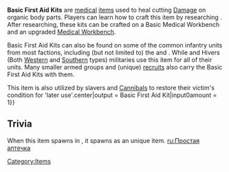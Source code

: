 **Basic First Aid Kits** are [medical](Medical_Items.md "wikilink")
[items](items.md "wikilink") used to heal cutting
[Damage](01%20-%20Projects%20&%20Wikis/Kenshi/Kenshi%20Wiki/Kenshi%20Wiki%20Template/Damage.md "wikilink") on organic body parts. Players can learn how
to craft this item by researching [](Basic_First_Aid_Kits_(Tech).md). After researching, these
kits can be crafted on a Basic Medical Workbench and an
upgraded [Medical Workbench](Medical_Workbench.md "wikilink").

Basic First Aid Kits can also be found on some of the common infantry
units from most factions, including (but not limited to) the [](01%20-%20Projects%20&%20Wikis/Kenshi/Kenshi%20Wiki/Kenshi%20Wiki%20Template/United_Cities.md) and [](01%20-%20Projects%20&%20Wikis/Kenshi/Kenshi%20Wiki/Kenshi%20Wiki%20Template/The_Holy_Nation.md). While [](01%20-%20Projects%20&%20Wikis/Kenshi/Kenshi%20Wiki/Kenshi%20Wiki%20Template/Shek_Kingdom.md) and Hivers (Both
[Western](Western_Hive.md "wikilink") and
[Southern](02%20-%20Projects%20&%20Wikis/Kenshi/Kenshi%20Wiki/Kenshi%20Wiki%20Template/Southern_Hive.md "wikilink") types) militaries use this item for
all of their units. Many smaller armed groups and (unique)
[recruits](Recruit.md "wikilink") also carry the Basic First Aid Kits with
them.

This item is also utilized by slavers and
[Cannibals](01%20-%20Projects%20&%20Wikis/Kenshi/Kenshi%20Wiki/Kenshi%20Wiki%20Template/Cannibals.md "wikilink") to restore their victim's condition
for 'later use'.center\|output = Basic First Aid Kit\|input0amount = 1}}

## Trivia

When this item spawns in [](Flotsam_Safehouse.md), it spawns as an unique item.
[ru:Простая аптечка](ru:Простая_аптечка "wikilink")

[Category:Items](Category:Items "wikilink")